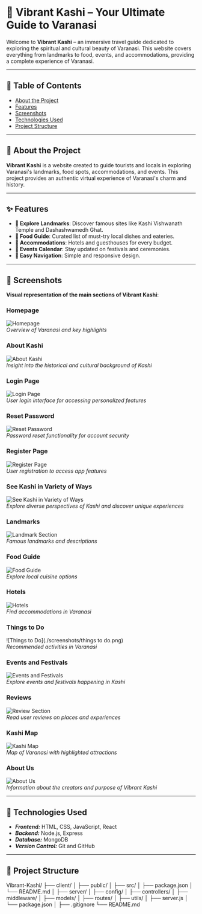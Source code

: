 # 🌆 Vibrant Kashi – Your Ultimate Guide to Varanasi

Welcome to **Vibrant Kashi** – an immersive travel guide dedicated to exploring the spiritual and cultural beauty of Varanasi. This website covers everything from landmarks to food, events, and accommodations, providing a complete experience of Varanasi.

---

## 📜 Table of Contents

- [About the Project](#about-the-project)
- [Features](#features)
- [Screenshots](#screenshots)
- [Technologies Used](#technologies-used)
- [Project Structure](#project-structure)

---

## 📖 About the Project

**Vibrant Kashi** is a website created to guide tourists and locals in exploring Varanasi's landmarks, food spots, accommodations, and events. This project provides an authentic virtual experience of Varanasi's charm and history.

---

## ✨ Features

- **📍 Explore Landmarks**: Discover famous sites like Kashi Vishwanath Temple and Dashashwamedh Ghat.
- **🍲 Food Guide**: Curated list of must-try local dishes and eateries.
- **🏨 Accommodations**: Hotels and guesthouses for every budget.
- **📅 Events Calendar**: Stay updated on festivals and ceremonies.
- **🔹 Easy Navigation**: Simple and responsive design.

---

## 📸 Screenshots

**Visual representation of the main sections of Vibrant Kashi**:

### Homepage

![Homepage](./screenshots/home.png)  
_Overview of Varanasi and key highlights_

### About Kashi

![About Kashi](./screenshots/about%20kashi.png)  
_Insight into the historical and cultural background of Kashi_

### Login Page

![Login Page](./screenshots/Login%20page.png)  
_User login interface for accessing personalized features_

### Reset Password

![Reset Password](./screenshots/Reset.png)  
_Password reset functionality for account security_

### Register Page

![Register Page](./screenshots/Register.png)  
_User registration to access app features_

### See Kashi in Variety of Ways

![See Kashi in Variety of Ways](./screenshots/see%20kashi%20in%20variety%20of%20ways.png)  
_Explore diverse perspectives of Kashi and discover unique experiences_

### Landmarks

![Landmark Section](./screenshots/All%20destinations.png)  
_Famous landmarks and descriptions_

### Food Guide

![Food Guide](./screenshots/restuarants.png)  
_Explore local cuisine options_

### Hotels

![Hotels](./screenshots/hotels.png)  
_Find accommodations in Varanasi_

### Things to Do

![Things to Do](./screenshots/things to do.png)  
_Recommended activities in Varanasi_

### Events and Festivals

![Events and Festivals](./screenshots/events.png)  
_Explore events and festivals happening in Kashi_

### Reviews

![Review Section](./screenshots/review.png)  
_Read user reviews on places and experiences_

### Kashi Map

![Kashi Map](./screenshots/map.png)  
_Map of Varanasi with highlighted attractions_

### About Us

![About Us](./screenshots/our%20mission.png)  
_Information about the creators and purpose of Vibrant Kashi_

---

## 🔧 Technologies Used

- **_Frontend:_** HTML, CSS, JavaScript, React
- **_Backend:_** Node.js, Express
- **_Database:_** MongoDB
- **_Version Control:_** Git and GitHub

---

## 📁 Project Structure

Vibrant-Kashi/
├── client/
│ ├── public/
│ ├── src/
│ ├── package.json
│ └── README.md
│
├── server/
│ ├── config/
│ ├── controllers/
│ ├── middleware/
│ ├── models/
│ ├── routes/
│ ├── utils/
│ ├── server.js
│ └── package.json
│
├── .gitignore
└── README.md
